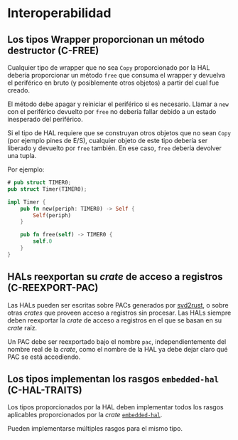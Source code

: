 # Interoperabilidad


<a id="c-free"></a>
## Los tipos Wrapper proporcionan un método destructor (C-FREE)

Cualquier tipo de wrapper que no sea `Copy` proporcionado por la HAL debería proporcionar un método `free` que consuma el wrapper y devuelva el periférico en bruto (y posiblemente otros objetos) a partir del cual fue creado.

El método debe apagar y reiniciar el periférico si es necesario. Llamar a `new` con el periférico devuelto por `free` no debería fallar debido a un estado inesperado del periférico.

Si el tipo de HAL requiere que se construyan otros objetos que no sean `Copy` (por ejemplo pines de E/S), cualquier objeto de este tipo debería ser liberado y devuelto por `free` también. En ese caso, `free` debería devolver una tupla.

Por ejemplo:

```rust
# pub struct TIMER0;
pub struct Timer(TIMER0);

impl Timer {
    pub fn new(periph: TIMER0) -> Self {
        Self(periph)
    }

    pub fn free(self) -> TIMER0 {
        self.0
    }
}
```

<a id="c-reexport-pac"></a>
## HALs reexportan su _crate_ de acceso a registros (C-REEXPORT-PAC)

Las HALs pueden ser escritas sobre PACs generados por [svd2rust], o sobre otras _crates_ que proveen acceso a registros sin procesar. Las HALs siempre deben reexportar la _crate_ de acceso a registros en el que se basan en su _crate_ raíz.

Un PAC debe ser reexportado bajo el nombre `pac`, independientemente del nombre real de la _crate_, como el nombre de la HAL ya debe dejar claro qué PAC se está accediendo.

[svd2rust]: https://github.com/rust-embedded/svd2rust

<a id="c-hal-traits"></a>
## Los tipos implementan los rasgos `embedded-hal` (C-HAL-TRAITS)

Los tipos proporcionados por la HAL deben implementar todos los rasgos aplicables proporcionados por la _crate_ [`embedded-hal`].

Pueden implementarse múltiples rasgos para el mismo tipo.

[`embedded-hal`]: https://github.com/rust-embedded/embedded-hal
